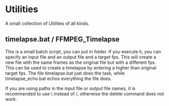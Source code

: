 # Utilities

A small collection of Utilities of all kinds.

## timelapse.bat / FFMPEG_Timelapse

This is a small batch script, you can put in folder. If you execute it, you can specify an input file and an output file and a target fps. This will create a new file with the same frames as the original file but with a different fps.
This can be used to create a timelapse by entering a higher than original target fps.
The file timelapse.bat just does the task, while timelapse_echo.bat echos everything the file does.

If you are using paths in the input file or output file names, it is recommended to use \ instead of /, otherwise the delete command does not work.
